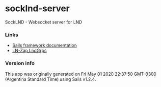 # socklnd-server

SockLND - Websocket server for LND

### Links

+ [Sails framework documentation](https://sailsjs.com)
+ [LN-Zap LndGrpc](https://github.com/LN-Zap/node-lnd-grpc)


### Version info

This app was originally generated on Fri May 01 2020 22:37:50 GMT-0300 (Argentina Standard Time) using Sails v1.2.4.
